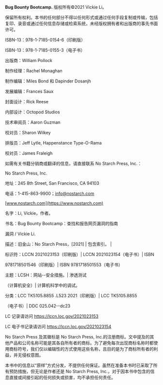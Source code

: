 **Bug Bounty Bootcamp.** 版权所有©2021 Vickie Li。

保留所有权利。本书的任何部分不得以任何形式或通过任何手段复制或传输，包括复印、录音或通过任何信息存储或检索系统，未经版权拥有者和出版商的事先书面许可。

ISBN-13：978-1-7185-0154-6（印刷版）

ISBN-13：978-1-7185-0155-3（电子书）

出版商：William Pollock

制作经理：Rachel Monaghan

制作编辑：Miles Bond 和 Dapinder Dosanjh

发展编辑：Frances Saux

封面设计：Rick Reese

内部设计：Octopod Studios

技术审阅员：Aaron Guzman

校对员：Sharon Wilkey

排版员：Jeff Lytle, Happenstance Type-O-Rama

校对员：James Fraleigh

如需有关书籍分销商或翻译的信息，请直接联系 No Starch Press, Inc.：

No Starch Press, Inc.

地址：245 8th Street, San Francisco, CA 94103

电话：1-415-863-9900；info@nostarch.com

[www.nostarch.com](https://www.nostarch.com)

名字：Li, Vickie，作者。

书名：Bug Bounty Bootcamp：查找和报告网页漏洞的指南

漏洞 / Vickie Li.

描述：旧金山：No Starch Press，[2021] | 包含索引。 |

标识符：LCCN 2021023153（印刷版）| LCCN 2021023154（电子书）| ISBN

9781718501546（印刷版）| ISBN 9781718501553（电子书）

主题：LCSH：网站--安全措施。| 渗透测试

（计算机安全）| 计算机科学中的调试。

分类：LCC TK5105.8855 .L523 2021（印刷版）| LCC TK5105.8855

（电子书）| DDC 025.042--dc23

LC 记录请访问 https://lccn.loc.gov/2021023153

LC 电子书记录请访问 https://lccn.loc.gov/2021023154

No Starch Press 及其徽标是 No Starch Press, Inc.的注册商标。文中提及的其他产品和公司名称可能是其各自所有者的商标。为了避免每次出现商标名称时都使用商标符号，我们仅以编辑性的方式使用这些名称，且目的是为了商标所有者的利益，并无侵权意图。

本书中的信息以“原样”方式分发，不提供任何保证。虽然在准备本书时已采取了所有预防措施，但无论是作者还是 No Starch Press, Inc.，对于因本书中包含的信息直接或间接引起的任何损失或损害，均不承担任何责任。
